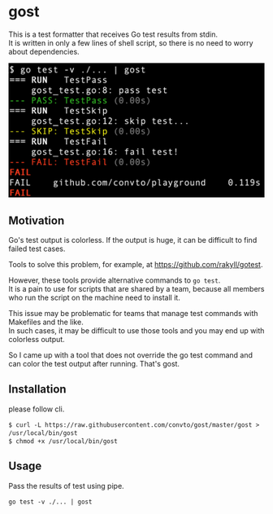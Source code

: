 # gost
This is a test formatter that receives Go test results from stdin.  
It is written in only a few lines of shell script, so there is no need to worry about dependencies.

<img width="600" src=https://raw.githubusercontent.com/convto/gost/images/gost.png />

## Motivation

Go's test output is colorless. If the output is huge, it can be difficult to find failed test cases.

Tools to solve this problem, for example, at https://github.com/rakyll/gotest.

However, these tools provide alternative commands to `go test`.  
It is a pain to use for scripts that are shared by a team, because all members who run the script on the machine need to install it.

This issue may be problematic for teams that manage test commands with Makefiles and the like.  
In such cases, it may be difficult to use those tools and you may end up with colorless output.

So I came up with a tool that does not override the go test command and can color the test output after running. That's gost.

## Installation
please follow cli.
```
$ curl -L https://raw.githubusercontent.com/convto/gost/master/gost > /usr/local/bin/gost
$ chmod +x /usr/local/bin/gost
```

## Usage
Pass the results of test using pipe.
```
go test -v ./... | gost
```
